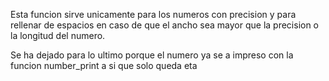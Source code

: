 Esta funcion sirve unicamente para los numeros con precision y para rellenar de espacios en caso de que el ancho sea mayor que la precision o la longitud del numero.

Se ha dejado para lo ultimo porque el numero ya se a impreso con la funcion number_print a si que solo queda eta